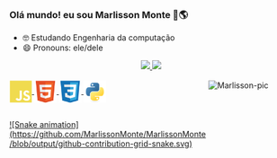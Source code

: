 ### Olá mundo! eu sou Marlisson Monte 👋🌎

- 🤓 Estudando Engenharia da computação
- 😄 Pronouns: ele/dele

<div align="center">
    <a href="https://github.com/marlissonmonte">
    <img height="150em" src="https://github-readme-stats.vercel.app/api?username=marlissonmonte&show_icons=true&theme=dracula&include_all_commits=true&count_private=true"/>
    <img height="150em" src="https://github-readme-stats.vercel.app/api/top-langs/?username=marlissonmonte&layout=compact&langs_count=7&theme=dracula"/>
  </div>

  <div style="display: inline_block"><br>
    <img align="center" alt="Marlisson-Js" height="40" width="40" src="https://raw.githubusercontent.com/devicons/devicon/master/icons/javascript/javascript-plain.svg">
    <img align="center" alt="Marlisson-HTML" height="40" width="40" src="https://raw.githubusercontent.com/devicons/devicon/master/icons/html5/html5-original.svg">
    <img align="center" alt="Marlisson-CSS" height="40" width="40" src="https://raw.githubusercontent.com/devicons/devicon/master/icons/css3/css3-original.svg">
    <img align="center" alt="Marlisson-Python" height="40" width="40" src="https://raw.githubusercontent.com/devicons/devicon/master/icons/python/python-original.svg">
    <img align="right" alt="Marlisson-pic" height="150" width="150" src="https://user-images.githubusercontent.com/92329431/180351351-676fbbe0-acc2-4362-8488-0b8fb2f857a9.png">
      
  </div>

##

<div>
![Snake animation](https://github.com/MarlissonMonte/MarlissonMonte/blob/output/github-contribution-grid-snake.svg)
</div
